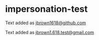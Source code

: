 # impersonation-test

Text added as jbrown1618@github.com

Text added as jbrown1.618.test@gmail.com
